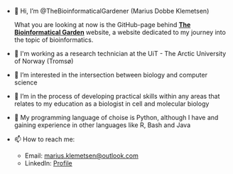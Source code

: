 - 👋 Hi, I’m @TheBioinformaticalGardener (Marius Dobbe Klemetsen)

  
  What you are looking at now is the GitHub-page behind **[The Bioinformatical Garden](https://thebioinformaticalgardener.github.io/website/)** website,
  a website dedicated to my journey into the topic of bioinformatics.

  
- :briefcase: I'm working as a research technician at the UiT - The Arctic University of Norway (Tromsø)
- 👀 I’m interested in the intersection between biology and computer science
- 🌱 I’m in the process of developing practical skills within any areas that relates to my education as a biologist in cell and molecular biology
- :wrench: My programming language of choise is Python, although I have and gaining experience in other languages like R, Bash and Java 
- 📫 How to reach me:
    - Email: marius.klemetsen@outlook.com
    - LinkedIn: [Profile](https://www.linkedin.com/in/marius-dobbe-klemetsen/)

